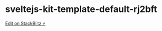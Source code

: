 # sveltejs-kit-template-default-rj2bft

[Edit on StackBlitz ⚡️](https://stackblitz.com/edit/sveltejs-kit-template-default-rj2bft)